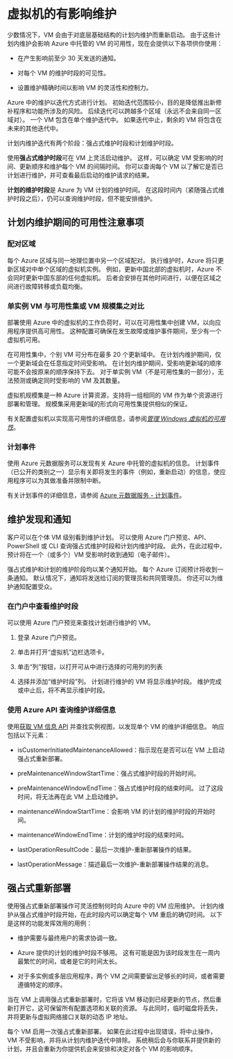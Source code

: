 <properties
    pageTitle="Azure 中的 Windows VM 的有影响维护 | Azure"
    description="Windows 虚拟机的有影响维护。"
    services="virtual-machines-windows"
    documentationcenter=""
    author=""
    manager="timlt"
    editor=""
    tags="azure-service-management,azure-resource-manager" />
<tags
    ms.assetid=""
    ms.service="virtual-machines-windows"
    ms.workload="infrastructure-services"
    ms.tgt_pltfrm="vm-windows"
    ms.devlang="na"
    ms.topic="article"
    ms.date="03/27/2017"
    wacn.date="05/15/2017"
    ms.author=""
    ms.translationtype="Human Translation"
    ms.sourcegitcommit="457fc748a9a2d66d7a2906b988e127b09ee11e18"
    ms.openlocfilehash="4029874bf46e84dce9a8584ad72f57b8cedcfee7"
    ms.contentlocale="zh-cn"
    ms.lasthandoff="05/05/2017" />

# <a name="impactful-maintenance-for-virtual-machines"></a>虚拟机的有影响维护

少数情况下，VM 会由于对底层基础结构的计划内维护而重新启动。 由于这些计划内维护会影响 Azure 中托管的 VM 的可用性，现在会提供以下各项供你使用：

-   在产生影响前至少 30 天发送的通知。

-   对每个 VM 的维护时段的可见性。

-   设置维护精确时间以影响 VM 的灵活性和控制力。

Azure 中的维护以迭代方式进行计划。 初始迭代范围较小，目的是降低推出新修补程序和功能所涉及的风险。 后续迭代可以跨越多个区域（永远不会来自同一区域对）。 一个 VM 包含在单个维护迭代中。 如果迭代中止，剩余的 VM 将包含在未来的其他迭代中。

计划内维护迭代有两个阶段：强占式维护时段和计划维护时段。

使用**强占式维护时段**可在 VM 上灵活启动维护。 这样，可以确定 VM 受影响的时间、更新顺序和维护每个 VM 的间隔时间。 你可以查询每个 VM 以了解它是否已计划进行维护，并可查看最后启动的维护请求的结果。

**计划的维护时段**是 Azure 为 VM 计划的维护时间。 在这段时间内（紧随强占式维护时段之后），仍可以查询维护时段，但不能安排维护。

## <a name="availability-considerations-during-planned-maintenance"></a>计划内维护期间的可用性注意事项 

### <a name="paired-regions"></a>配对区域

每个 Azure 区域与同一地理位置中另一个区域配对。 执行维护时，Azure 将只更新区域对中单个区域的虚拟机实例。 例如，更新中国北部的虚拟机时，Azure 不会同时更新中国东部的任何虚拟机。 后者会安排在其他时间进行，以便在区域之间进行故障转移或负载均衡。

### <a name="single-instance-vms-vs-availability-set-or-vm-scale-set"></a>单实例 VM 与可用性集或 VM 规模集之对比

部署使用 Azure 中的虚拟机的工作负荷时，可以在可用性集中创建 VM，以向应用程序提供高可用性。 这种配置可确保在发生故障或维护事件期间，至少有一个虚拟机可用。

在可用性集中，个别 VM 可分布在最多 20 个更新域中。 在计划内维护期间，仅一个更新域会在任意指定时间受影响。 在计划内维护期间，受影响更新域的顺序可能不会按原来的顺序保持下去。 对于单实例 VM（不是可用性集的一部分），无法预测或确定同时受影响的 VM 及其数量。

虚拟机规模集是一种 Azure 计算资源，支持将一组相同的 VM 作为单个资源进行部署和管理。
规模集采用更新域的形式向可用性集提供相似的保证。 

有关配置虚拟机以实现高可用性的详细信息，请参阅[*管理 Windows 虚拟机的可用性*](/documentation/articles/virtual-machines-linux-manage-availability/)。

### <a name="scheduled-events"></a>计划事件

使用 Azure 元数据服务可以发现有关 Azure 中托管的虚拟机的信息。 计划事件（已公开的类别之一）显示有关即将发生的事件（例如，重新启动）的信息，使应用程序可以为其做准备并限制中断。

有关计划事件的详细信息，请参阅 [Azure 元数据服务 - 计划事件](/documentation/articles/virtual-machines-scheduled-events/)。

## <a name="maintenance-discovery-and-notifications"></a>维护发现和通知

客户可以在个体 VM 级别看到维护计划。 可以使用 Azure 门户预览、API、PowerShell 或 CLI 查询强占式维护时段和计划内维护时段。 此外，在此过程中，预计将在一个（或多个）VM 受影响时收到通知（电子邮件）。

强占式维护和计划的维护阶段均以某个通知开始。 每个 Azure 订阅预计将收到一条通知。 默认情况下，通知将发送给订阅的管理员和共同管理员。 你还可以为维护通知配置受众。

### <a name="view-the-maintenance-window-in-the-portal"></a>在门户中查看维护时段 

可以使用 Azure 门户预览来查找计划进行维护的 VM。

1.  登录 Azure 门户预览。

2.  单击并打开“虚拟机”边栏选项卡。

3.  单击“列”按钮，以打开可从中进行选择的可用列的列表

4.  选择并添加“维护时段”列。 计划进行维护的 VM 将显示维护时段。 维护完成或中止后，将不再显示维护时段。

### <a name="query-maintenance-details-using-the-azure-api"></a>使用 Azure API 查询维护详细信息

使用[获取 VM 信息 API](https://docs.microsoft.com/zh-cn/rest/api/compute/virtualmachines/virtualmachines-get) 并查找实例视图，以发现单个 VM 的维护详细信息。 响应包括以下元素：

  - isCustomerInitiatedMaintenanceAllowed：指示现在是否可以在 VM 上启动强占式重新部署。

  - preMaintenanceWindowStartTime：强占式维护时段的开始时间。

  - preMaintenanceWindowEndTime：强占式维护时段的结束时间。 过了这段时间，将无法再在此 VM 上启动维护。

  - maintenanceWindowStartTime：会影响 VM 的计划的维护时段的开始时间。

  - maintenanceWindowEndTime：计划的维护时段的结束时间。

  - lastOperationResultCode：最后一次维护-重新部署操作的结果。

  - lastOperationMessage：描述最后一次维护-重新部署操作结果的消息。

## <a name="pre-emptive-redeploy"></a>强占式重新部署

使用强占式重新部署操作可灵活控制何时向 Azure 中的 VM 应用维护。 计划内维护从强占式维护时段开始，在此时段内可以确定每个 VM 重启的确切时间。 以下是这样的功能发挥效用的用例：

-   维护需要与最终用户的需求协调一致。

-   Azure 提供的计划的维护时段不够用。
    这有可能是因为该时段发生在一周内最繁忙的时间，或者是它的时间太长。

-   对于多实例或多层应用程序，两个 VM 之间需要留出足够长的时间，或者需要遵循特定的顺序。

当在 VM 上调用强占式重新部署时，它将该 VM 移动到已经更新的节点，然后重新打开它，这可保留所有配置选项和关联的资源。 与此同时，临时磁盘将丢失，并将更新与虚拟网络接口关联的动态 IP 地址。

每个 VM 启用一次强占式重新部署。 如果在此过程中出现错误，将中止操作，VM 不受影响，并将从计划内维护迭代中排除。 系统稍后会与你联系并提供新的计划，并且会重新为你提供机会来安排和决定对各个 VM 的影响顺序。